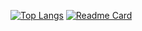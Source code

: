 [![Top Langs](https://github-readme-stats.vercel.app/api/top-langs/?username=rudynakodach&theme=dark)](https://github.com/anuraghazra/github-readme-stats)
[![Readme Card](https://github-readme-stats.vercel.app/api/pin/?username=rudynakodach&repo=github-readme-stats)](https://github.com/anuraghazra/github-readme-stats)
